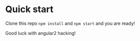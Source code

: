 

# Quick start

Clone this repo
`npm install` and `npm start` and you are ready!

Good luck with angular2 hacking!
